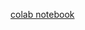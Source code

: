 [colab notebook](https://colab.research.google.com/github/huggingface/workshops/blob/main/luzern-university/02-text-classification.ipynb)

